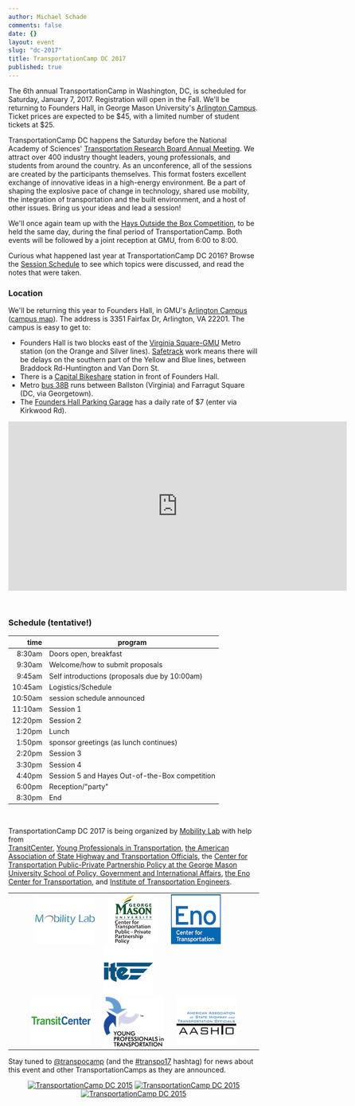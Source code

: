 ```yaml
---
author: Michael Schade
comments: false
date: {}
layout: event
slug: "dc-2017"
title: TransportationCamp DC 2017
published: true
---
```

The 6th annual TransportationCamp in Washington, DC, is scheduled for Saturday, January 7, 2017.
Registration will open in the Fall. We'll be returning to Founders Hall, in George Mason University's [Arlington Campus](http://arlington.gmu.edu/). Ticket prices are expected to be $45, with a limited number of student tickets at $25.

TransportationCamp DC happens the Saturday before the National Academy of Sciences' [Transportation Research Board Annual Meeting](http://www.trb.org/AnnualMeeting/). We
attract over 400 industry thought leaders, young professionals, and students from around the country.
As an unconference, all of the sessions are created by the participants themselves.
This format fosters excellent exchange of innovative ideas in a high-energy environment.
Be a part of shaping the explosive pace of change in technology, shared use mobility, the integration of transportation and the built environment, and a host of other issues.
Bring us your ideas and lead a session!

We'll once again team up with the [Hays Outside the Box Competition](http://outsidethebox.gmu.edu), to be held the same day, during the final
period of TransportationCamp. Both events will be followed by a joint reception at GMU, from 6:00 to 8:00.

Curious what happened last year at TransportationCamp DC 2016? Browse the [Session Schedule](http://transportationcamp.org/events/dc-2016/schedule.html) to see which topics were discussed,
and read the notes that were taken.

### Location

We'll be returning this year to Founders Hall, in GMU's [Arlington Campus](http://arlington.gmu.edu/) ([campus map](http://info.gmu.edu/Maps/ArlingtonMap15.pdf)).
The address is 3351 Fairfax Dr, Arlington, VA 22201. The campus is easy to get to:

  * Founders Hall is two blocks east of the [Virginia Square-GMU](http://www.wmata.com/rail/station_detail.cfm?station_id=98) Metro station (on the Orange and Silver lines). [Safetrack](http://wmata.com/rail/safetrack.cfm) work means there will be delays on the southern part of the Yellow and Blue lines, between Braddock Rd-Huntington and Van Dorn St.
  * There is a [Capital Bikeshare](http://www.capitalbikeshare.com/) station in front of Founders Hall.
  * Metro [bus 38B](http://www.wmata.com/bus/timetables/view.cfm?line=12) runs between Ballston (Virginia) and Farragut Square (DC, via Georgetown).
  * The [Founders Hall Parking Garage](http://parking.gmu.edu/arlingtoncampusparking.html)
  has a daily rate of $7 (enter via Kirkwood Rd).

<iframe align="center" src="https://www.google.com/maps/embed?pb=!1m18!1m12!1m3!1d1552.8558231973786!2d-77.10089523808!3d38.88483864213981!2m3!1f0!2f0!3f0!3m2!1i1024!2i768!4f13.1!3m3!1m2!1s0x89b7b6828ba038d9%3A0xdc8b8bb98b169604!2sGeorge+Mason+University-Arlington+Campus!5e0!3m2!1sen!2sus!4v1412725299805" width="680" height="340" frameborder="0" style="border:0"></iframe>

&nbsp;

### Schedule (tentative!)

time | program
---: | ---
8:30am | Doors open, breakfast
9:30am | Welcome/how to submit proposals
9:45am | Self introductions (proposals due by 10:00am)
10:45am | Logistics/Schedule
10:50am | session schedule announced
11:10am | Session 1
12:20pm | Session 2
1:20pm | Lunch
1:50pm | sponsor greetings (as lunch continues)
2:20pm | Session 3
3:30pm | Session 4
4:40pm | Session 5 and Hayes Out-of-the-Box competition
6:00pm | Reception/"party"
8:30pm | End

&nbsp;

TransportationCamp DC 2017 is being organized by [Mobility Lab](http://mobilitylab.org/) with help from  
[TransitCenter](http://transitcenter.org/),
[Young Professionals in Transportation](http://yptransportation.org/),
[the American Association of State Highway and Transportation Officials](http://www.transportation.org/),
the [Center for Transportation Public-Private Partnership Policy at the George Mason University School of Policy, Government and International Affairs](http://p3policy.gmu.edu/),
[the Eno Center for Transportation](https://www.enotrans.org/), and
[Institute of Transportation Engineers](http://www.ite.org/).

<table cellpadding="0" cellspacing="0" border="0" width="100%">
<tr><td width="100%" align="center" valign="middle">
<img src="logo-mobilitylab120x100.png"> &nbsp;&nbsp;&nbsp;&nbsp;&nbsp;
<img src="logo-gmuctpppp100x100.png"> &nbsp;&nbsp;&nbsp;&nbsp;&nbsp;
<img src="logo-eno100x100.png"> &nbsp;&nbsp;&nbsp;&nbsp;&nbsp;
<img src="logo-ite100x100.png"> &nbsp;&nbsp;&nbsp;&nbsp;&nbsp;<br>
<img src="logo-transitcenter120x100.png"> &nbsp;&nbsp;&nbsp;&nbsp;&nbsp;
<img src="logo-ypt120x100.png"> &nbsp;&nbsp;&nbsp;&nbsp;&nbsp;
<img src="logo-aashto120x100.png">
</td></tr>
</table>

Stay tuned to [@transpocamp](https://twitter.com/transpocamp) (and the [#transpo17](https://twitter.com/search?q=%23transpo17) hashtag)
for news about this event and other TransportationCamps as they are announced.

<p align="center">
<a href="https://www.flickr.com/photos/mvjantzen/15662555003/" title="TransportationCamp DC 2015"><img src="https://farm8.staticflickr.com/7496/15662555003_46ee1c9fa6_m.jpg" width="198" height="132" alt="TransportationCamp DC 2015"></a>
<a href="https://www.flickr.com/photos/mvjantzen/15663480523/" title="The Board"><img src="https://farm9.staticflickr.com/8641/15663480523_4180b79746_m.jpg" width="198" height="132" alt="TransportationCamp DC 2015"></a>
<a href="https://www.flickr.com/photos/mvjantzen/16281595951/" title="Founders Hall"><img src="https://farm8.staticflickr.com/7512/16281595951_b0d6039a92_m.jpg" width="198" height="132" alt="TransportationCamp DC 2015"></a>
</p>
